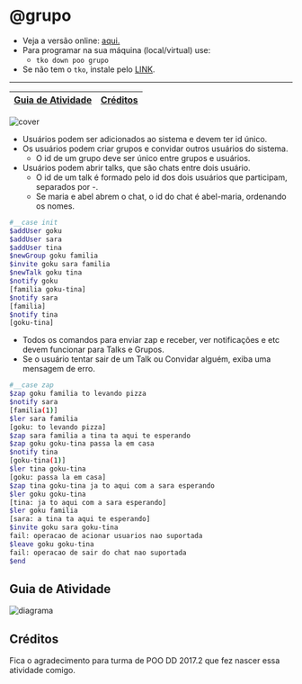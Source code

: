 # @grupo

- Veja a versão online: [aqui.](https://github.com/qxcodepoo/arcade/blob/master/base/grupo/Readme.md)
- Para programar na sua máquina (local/virtual) use:
  - `tko down poo grupo`
- Se não tem o `tko`, instale pelo [LINK](https://github.com/senapk/tko#tko).

---

<!-- toch -->
[Guia de Atividade](#guia-de-atividade) | [Créditos](#créditos)
-- | --
<!-- toch -->

![cover](https://raw.githubusercontent.com/qxcodepoo/arcade/master/base/grupo/cover.jpg)

- Usuários podem ser adicionados ao sistema e devem ter id único.
- Os usuários podem criar grupos e convidar outros usuários do sistema.
    - O id de um grupo deve ser único entre grupos e usuários.
- Usuários podem abrir talks, que são chats entre dois usuário.
    - O id de um talk é formado pelo id dos dois usuários que participam, separados por -.
    - Se maria e abel abrem o chat, o id do chat é abel-maria, ordenando os nomes.

```sh
#__case init
$addUser goku
$addUser sara
$addUser tina
$newGroup goku familia
$invite goku sara familia
$newTalk goku tina
$notify goku
[familia goku-tina]
$notify sara
[familia]
$notify tina
[goku-tina]
```

- Todos os comandos para enviar zap e receber, ver notificações e etc devem funcionar para Talks e Grupos.
- Se o usuário tentar sair de um Talk ou Convidar alguém, exiba uma mensagem de erro.

```sh
#__case zap
$zap goku familia to levando pizza
$notify sara
[familia(1)]
$ler sara familia
[goku: to levando pizza]
$zap sara familia a tina ta aqui te esperando
$zap goku goku-tina passa la em casa
$notify tina
[goku-tina(1)]
$ler tina goku-tina
[goku: passa la em casa]
$zap tina goku-tina ja to aqui com a sara esperando
$ler goku goku-tina
[tina: ja to aqui com a sara esperando]
$ler goku familia
[sara: a tina ta aqui te esperando]
$invite goku sara goku-tina
fail: operacao de acionar usuarios nao suportada
$leave goku goku-tina
fail: operacao de sair do chat nao suportada
$end
```

## Guia de Atividade

![diagrama](https://raw.githubusercontent.com/qxcodepoo/arcade/master/base/grupo/diagrama.png)


## Créditos

Fica o agradecimento para turma de POO DD 2017.2 que fez nascer essa atividade comigo.
